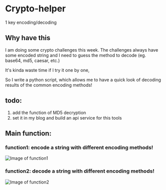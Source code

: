 # Crypto-helper
1 key encoding/decoding

## Why have this
I am doing some crypto challenges this week. The challenges always have some encoded string and I need to guess the method to decode (eg. base64, md5, caesar, etc.)  

It's kinda waste time if I try it one by one,   

So I write a python script, which allows me to have a quick look of decoding results of the common encoding methods!  

## todo:
1. add the function of MD5 decryption
2. set it in my blog and build an api service for this tools
 


## Main function:
### function1: encode a string with different encoding methods!
![Image of function1](https://www.openlearning.com/u/rui-q5xq3t/blog/media/enc.png?t=1587385581088)
### function2: decode a string with different encoding methods!
![Image of function2](https://www.openlearning.com/u/rui-q5xq3t/blog/media/dec.png?t=1587385599003)

